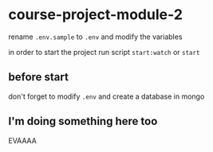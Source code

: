 # course-project-module-2

rename `.env.sample` to `.env` and modify the variables

in order to start the project run script `start:watch` or `start`

## before start

don't forget to modify `.env` and create a database in mongo

## I'm doing something here too

EVAAAA
